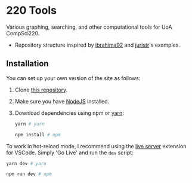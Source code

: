 # 220 Tools

Various graphing, searching, and other computational tools for UoA CompSci220.

-   Repository structure inspired by [ibrahima92](https://github.com/ibrahima92/pokedex-typescript) and [juristr](https://github.com/juristr/webpack-typescript-starter)'s examples.

## Installation

You can set up your own version of the site as follows:

1. Clone [this repository](https://github.com/NachoToast/220-tools).
2. Make sure you have [NodeJS](https://nodejs.org/en/) installed.
3. Download dependencies using <span title="Comes with NodeJS">npm</span> or [yarn](https://yarnpkg.com/):

    ```sh
    yarn # yarn

    npm install # npm
    ```

To work in hot-reload mode, I recommend using the [live server](https://marketplace.visualstudio.com/items?itemName=ritwickdey.LiveServer) extension for VSCode. Simply 'Go Live' and run the `dev` script:

```sh
yarn dev # yarn

npm run dev # npm
```
